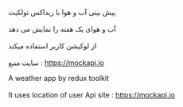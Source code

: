 پیش بینی آب و هوا با ریداکس تولکیت
<br><br/>
آب و هوای یک هفته را نمایش می دهد
<br><br/>
از لوکیشن کاربر استفاده میکند
<br><br/>
سایت منبع : https://mockapi.io

A weather app by redux toolkit
<br><br/>
It uses location of user
Api site : https://mockapi.io

